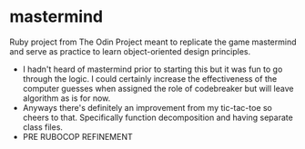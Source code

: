 # mastermind
Ruby project from The Odin Project meant to replicate the game mastermind and serve as practice to learn object-oriented design principles.
* I hadn't heard of mastermind prior to starting this but it was fun to go through the logic. I could certainly increase the effectiveness of the computer guesses when assigned the role of codebreaker but will leave algorithm as is for now. 
* Anyways there's definitely an improvement from my tic-tac-toe so cheers to that. Specifically function decomposition and having separate class files.
* PRE RUBOCOP REFINEMENT
